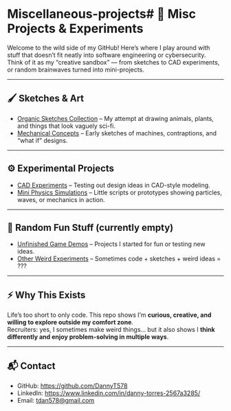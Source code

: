 # Miscellaneous-projects# 🎨 Misc Projects & Experiments

Welcome to the wild side of my GitHub! Here’s where I play around with stuff that doesn’t fit neatly into software engineering or cybersecurity.  
Think of it as my “creative sandbox” — from sketches to CAD experiments, or random brainwaves turned into mini-projects.

---

## 🖌️ Sketches & Art
- [Organic Sketches Collection](https://github.com/DannyT578/Random-Art-Sketches) – My attempt at drawing animals, plants, and things that look vaguely sci-fi.  
- [Mechanical Concepts](link-to-folder-or-repo) – Early sketches of machines, contraptions, and “what if” designs.

---

## ⚙️ Experimental Projects
- [CAD Experiments](link-to-folder-or-repo) – Testing out design ideas in CAD-style modeling.  
- [Mini Physics Simulations](https://github.com/DannyT578/UnityEngine2DFluidSimulation) – Little scripts or prototypes showing particles, waves, or mechanics in action.  

---

## 🎲 Random Fun Stuff (currently empty)
- [Unfinished Game Demos](link-to-folder-or-repo) – Projects I started for fun or testing new ideas.  
- [Other Weird Experiments](link-to-folder-or-repo) – Sometimes code + sketches + weird ideas = ???  

---

## ⚡ Why This Exists
Life’s too short to only code. This repo shows I’m **curious, creative, and willing to explore outside my comfort zone**.  
Recruiters: yes, I sometimes make weird things… but it also shows I **think differently and enjoy problem-solving in multiple ways**.

---

## 📬 Contact
- GitHub: https://github.com/DannyT578  
- LinkedIn: https://www.linkedin.com/in/danny-torres-2567a3285/  
- Email: tdan578@gmail.com
